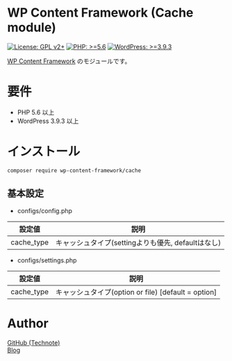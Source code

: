 # WP Content Framework (Cache module)

[![License: GPL v2+](https://img.shields.io/badge/License-GPL%20v2%2B-blue.svg)](http://www.gnu.org/licenses/gpl-2.0.html)
[![PHP: >=5.6](https://img.shields.io/badge/PHP-%3E%3D5.6-orange.svg)](http://php.net/)
[![WordPress: >=3.9.3](https://img.shields.io/badge/WordPress-%3E%3D3.9.3-brightgreen.svg)](https://wordpress.org/)

[WP Content Framework](https://github.com/wp-content-framework/core) のモジュールです。

# 要件
- PHP 5.6 以上
- WordPress 3.9.3 以上

# インストール

``` composer require wp-content-framework/cache ```  

## 基本設定
- configs/config.php  

|設定値|説明|
|---|---|
|cache_type|キャッシュタイプ(settingよりも優先, defaultはなし)|

- configs/settings.php  

|設定値|説明|
|---|---|
|cache_type|キャッシュタイプ(option or file) \[default = option]|

# Author

[GitHub (Technote)](https://github.com/technote-space)  
[Blog](https://technote.space)
